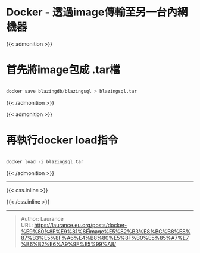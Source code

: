 # Docker - 透過image傳輸至另一台內網機器


{{< admonition >}}

# 首先將image包成 .tar檔

```sql

docker save blazingdb/blazingsql > blazingsql.tar

```

{{< /admonition >}}

{{< admonition >}}

# 再執行docker load指令

```sql

docker load -i blazingsql.tar

```

{{< /admonition >}}


***

{{< css.inline >}}
<style>
.emojify {
	font-family: Apple Color Emoji, Segoe UI Emoji, NotoColorEmoji, Segoe UI Symbol, Android Emoji, EmojiSymbols;
	font-size: 2rem;
	vertical-align: middle;
}
@media screen and (max-width:650px) {
  .nowrap {
    display: block;
    margin: 25px 0;
  }
}
</style>
{{< /css.inline >}}


---

> Author: Laurance  
> URL: https://laurance.eu.org/posts/docker-%E9%80%8F%E9%81%8Eimage%E5%82%B3%E8%BC%B8%E8%87%B3%E5%8F%A6%E4%B8%80%E5%8F%B0%E5%85%A7%E7%B6%B2%E6%A9%9F%E5%99%A8/  

